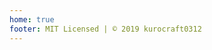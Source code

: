 ```yaml
---
home: true
footer: MIT Licensed | © 2019 kurocraft0312
---
```

<PostList />

<!-- main -->
<!-- ## Hello
VuePress!!! -->

<!-- sidebar -->
<!-- ## technical-note

### Pure JS

### Vue.js

### Nuxt.js

### Quaser

### Vuetify

### VuePress

### API

### SEO -->
